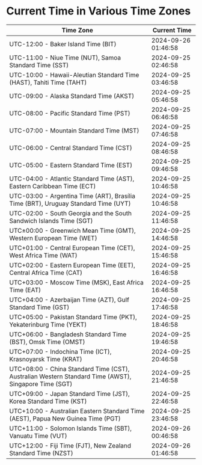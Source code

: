 # Current Time in Various Time Zones

| Time Zone | Current Time |
|-----------|--------------|
| UTC-12:00 - Baker Island Time (BIT) | 2024-09-26 01:46:58 |
| UTC-11:00 - Niue Time (NUT), Samoa Standard Time (SST) | 2024-09-25 02:46:58 |
| UTC-10:00 - Hawaii-Aleutian Standard Time (HAST), Tahiti Time (TAHT) | 2024-09-25 03:46:58 |
| UTC-09:00 - Alaska Standard Time (AKST) | 2024-09-25 05:46:58 |
| UTC-08:00 - Pacific Standard Time (PST) | 2024-09-25 06:46:58 |
| UTC-07:00 - Mountain Standard Time (MST) | 2024-09-25 07:46:58 |
| UTC-06:00 - Central Standard Time (CST) | 2024-09-25 08:46:58 |
| UTC-05:00 - Eastern Standard Time (EST) | 2024-09-25 09:46:58 |
| UTC-04:00 - Atlantic Standard Time (AST), Eastern Caribbean Time (ECT) | 2024-09-25 10:46:58 |
| UTC-03:00 - Argentina Time (ART), Brasília Time (BRT), Uruguay Standard Time (UYT) | 2024-09-25 10:46:58 |
| UTC-02:00 - South Georgia and the South Sandwich Islands Time (SGT) | 2024-09-25 11:46:58 |
| UTC±00:00 - Greenwich Mean Time (GMT), Western European Time (WET) | 2024-09-25 14:46:58 |
| UTC+01:00 - Central European Time (CET), West Africa Time (WAT) | 2024-09-25 15:46:58 |
| UTC+02:00 - Eastern European Time (EET), Central Africa Time (CAT) | 2024-09-25 16:46:58 |
| UTC+03:00 - Moscow Time (MSK), East Africa Time (EAT) | 2024-09-25 16:46:58 |
| UTC+04:00 - Azerbaijan Time (AZT), Gulf Standard Time (GST) | 2024-09-25 17:46:58 |
| UTC+05:00 - Pakistan Standard Time (PKT), Yekaterinburg Time (YEKT) | 2024-09-25 18:46:58 |
| UTC+06:00 - Bangladesh Standard Time (BST), Omsk Time (OMST) | 2024-09-25 19:46:58 |
| UTC+07:00 - Indochina Time (ICT), Krasnoyarsk Time (KRAT) | 2024-09-25 20:46:58 |
| UTC+08:00 - China Standard Time (CST), Australian Western Standard Time (AWST), Singapore Time (SGT) | 2024-09-25 21:46:58 |
| UTC+09:00 - Japan Standard Time (JST), Korea Standard Time (KST) | 2024-09-25 22:46:58 |
| UTC+10:00 - Australian Eastern Standard Time (AEST), Papua New Guinea Time (PGT) | 2024-09-25 23:46:58 |
| UTC+11:00 - Solomon Islands Time (SBT), Vanuatu Time (VUT) | 2024-09-26 00:46:58 |
| UTC+12:00 - Fiji Time (FJT), New Zealand Standard Time (NZST) | 2024-09-26 01:46:58 |
